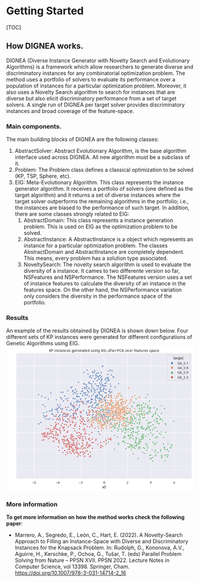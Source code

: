 # Getting Started

[TOC]

## How DIGNEA works.

DIGNEA (Diverse Instance Generator with Novelty Search and Evolutionary Algorithms) is a framework which allow researchers to generate diverse and discriminatory instances for any combinatorial optimization problem. The method uses a portfolio of solvers to evaluate its performance over a population of instances for a particular optimization problem. Moreover, it also uses a Novelty Search algorithm to search for instances that are diverse but also elicit discriminatory performance from a set of target solvers. A single run of DIGNEA per target solver provides discriminatory instances and broad coverage of the feature-space. 

### Main components.

The main building blocks of DIGNEA are the following classes:

1. AbstractSolver: Abstract Evolutionary Algorithm, is the base algorithm interface used across DIGNEA. All new algorithm must be a subclass of it.
2. Problem: The Problem class defines a classical optimization to be solved (KP, TSP, Sphere, etc).
3. EIG: Meta-Evolutionary Algorithm. This class represents the instance generator algorithm. It receives a portfolio of solvers (one defined as the target algorithm) and it returns a set of diverse instances where the target solver outperforms the remaining algorithms in the portfolio; i.e., the instances are biased to the performance of such target. In addition, there are some classes strongly related to EIG:
   1. AbstractDomain: This class represents a instance generation problem. This is used on EIG as the optimization problem to be solved.
   2. AbstractInstance: A AbstractInstance is a object which represents an instance for a particular optimization problem. The classes AbstractDomain and AbstractInstance are completely dependent. This means, every problem has a solution type associated.
   3. NoveltySearch: The novelty search algorithm is used to evaluate the diversity of a instance. It cames to two differente version so far, NSFeatures and NSPerformance. The NSFeatures version uses a set of instance features to calculate the diversity of an instance in the features space. On the other hand, the NSPerformance variation only considers the diversity in the performance space of the portfolio.


### Results
An example of the results obtained by DIGNEA is shown down below. Four different sets of KP instances were generated for different configurations of Genetic Algorithms using EIG.
![](../imgs/instances.png)

### More information

**To get more information on how the method works check the following paper**: 

* Marrero, A., Segredo, E., León, C., Hart, E. (2022). A Novelty-Search Approach to Filling an Instance-Space with Diverse and Discriminatory Instances for the Knapsack Problem. In: Rudolph, G., Kononova, A.V., Aguirre, H., Kerschke, P., Ochoa, G., Tušar, T. (eds) Parallel Problem Solving from Nature – PPSN XVII. PPSN 2022. Lecture Notes in Computer Science, vol 13398. Springer, Cham. https://doi.org/10.1007/978-3-031-14714-2_16


